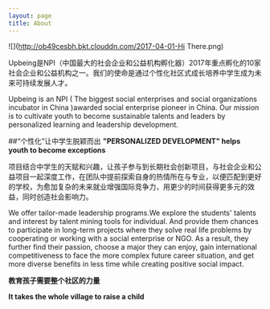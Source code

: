 ```yaml
---
layout: page
title: About
---
```

![](http://ob49cesbh.bkt.clouddn.com/2017-04-01-Hi There.png)

Upbeing是NPI（中国最大的社会企业和公益机构孵化器）2017年重点孵化的10家社会企业和公益机构之一。我们的使命是通过个性化社区式成长培养中学生成为未来可持续发展人才。

Upbeing is an NPI ( The biggest social enterprises and social organizations incubator in China )awarded social enterprise pioneer in China. Our mission is to cultivate youth to become sustainable talents and leaders by personalized learning and leadership development.


##“个性化”让中学生脱颖而出
**"PERSONALIZED DEVELOPMENT" helps youth to become exceptions**


项目结合中学生的天赋和兴趣，让孩子参与到长期社会创新项目，与社会企业和公益项目一起深度工作，在团队中提前探索自身的热情所在与专业，以便匹配到更好的学校，为愈加复杂的未来就业增强国际竞争力，用更少的时间获得更多元的效益，同时创造社会影响力。

We offer tailor-made leadership programs.We explore the students' talents and interest by talent mining tools for individual. And provide them chances to participate in long-term projects where they solve real life problems by cooperating or working with a social enterprise or NGO. As a result, they further find their passion, choose a major they can enjoy, gain international competitiveness to face the more complex future career situation, and get more diverse benefits in less time while creating positive social impact.


**教育孩子需要整个社区的力量**

**It takes the whole village to raise a child**




